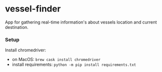 # vessel-finder

App for gathering real-time information's about vessels location and current destination.

### Setup
Install chromedriver: 
- on MacOS: `brew cask install chromedriver`
- install requirements: `python -m pip install requirements.txt`
